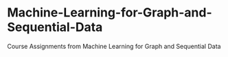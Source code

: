 # Machine-Learning-for-Graph-and-Sequential-Data
Course Assignments from Machine Learning for Graph and Sequential Data
